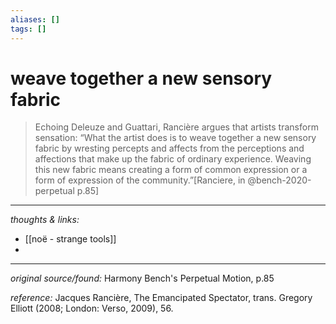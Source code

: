 ```yaml
---
aliases: []
tags: []
---
```


# weave together a new sensory fabric

> Echoing Deleuze and Guattari, Rancière argues that artists transform sensation: “What the artist does is to weave together a new sensory fabric by wresting percepts and affects from the perceptions and affections that make up the fabric of ordinary experience. Weaving this new fabric means creating a form of common expression or a form of expression of the community.”[Ranciere, in @bench-2020-perpetual p.85]


---

_thoughts & links:_

- [[noë - strange tools]]
- 


---

_original source/found:_ Harmony Bench's Perpetual Motion, p.85

_reference:_ Jacques Rancière, The Emancipated Spectator, trans. Gregory Elliott (2008;
London: Verso, 2009), 56.
